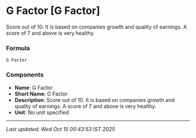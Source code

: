 # G Factor [G Factor]
Score out of 10. It is based on companies growth and quality of earnings. A score of 7 and above is very healthy.

### Formula
```text
G Factor
```


### Components
- **Name**: G Factor
- **Short Name**: G Factor
- **Description**: Score out of 10. It is based on companies growth and quality of earnings. A score of 7 and above is very healthy.
- **Unit**: No unit specified

---
*Last updated: Wed Oct 15 00:43:53 IST 2025*
